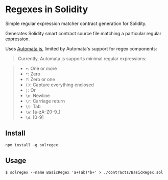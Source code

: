 Regexes in Solidity
===================

Simple regular expression matcher contract generation for Solidity.

Generates Solidity smart contract source file matching a particular regular
expression.

Uses [Automata.js](https://github.com/hokein/Automata.js), limited by
Automata's support for regex components:

> Currently, Automata.js supports minimal regular expressions:

> * `+`: One or more
> * `*`: Zero
> * `?`: Zero or one
> * `()`: Capture everything enclosed
> * `|`:  Or
> * `\n`: Newline
> * `\r`: Carriage return
> * `\t`: Tab
> * `\w`: [a-zA-Z0-9\_]
> * `\d`: [0-9]

Install
-------

```
npm install -g solregex
```

Usage
-----

```
$ solregex --name BasicRegex 'a+(ab)*b+' > ./contracts/BasicRegex.sol
```
